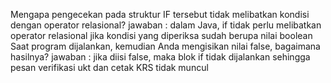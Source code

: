 Mengapa pengecekan pada struktur IF tersebut tidak melibatkan kondisi dengan operator relasional?
jawaban : dalam Java, if tidak perlu melibatkan operator relasional jika kondisi yang diperiksa sudah berupa nilai boolean
Saat program dijalankan, kemudian Anda mengisikan nilai false, bagaimana hasilnya? 
jawaban : jika diisi false, maka blok if tidak dijalankan sehingga pesan verifikasi ukt dan cetak KRS tidak muncul 